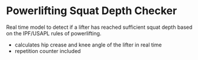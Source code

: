 # Powerlifting Squat Depth Checker
 Real time model to detect if a lifter has reached sufficient squat depth based on the IPF/USAPL rules of powerlifting.
- calculates hip crease and knee angle of the lifter in real time 
- repetition counter included 
